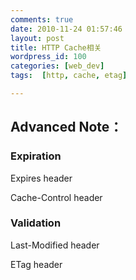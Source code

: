 ```yaml
---
comments: true
date: 2010-11-24 01:57:46
layout: post
title: HTTP Cache相关
wordpress_id: 100
categories: [web_dev]
tags:  [http, cache, etag]

---
```


## Advanced Note：




### Expiration


Expires header

Cache-Control header


### Validation


Last-Modified header

ETag header
